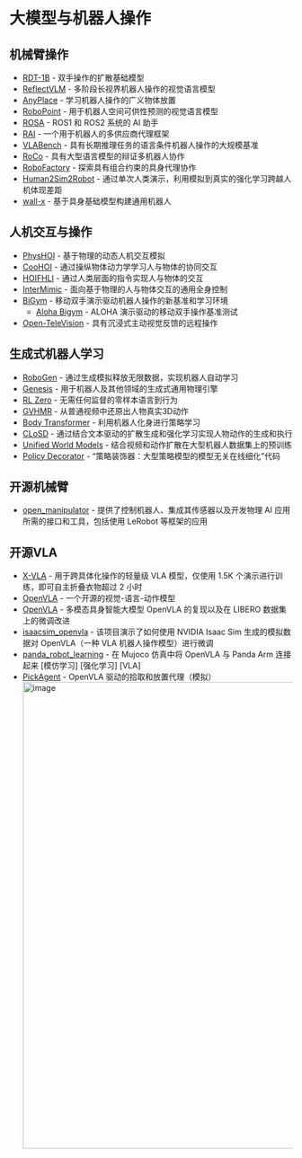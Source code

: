 # 大模型与机器人操作

## 机械臂操作

- [RDT-1B](https://rdt-robotics.github.io/rdt-robotics/) - 双手操作的扩散基础模型
- [ReflectVLM](https://github.com/yunhaif/reflect-vlm) - 多阶段长视界机器人操作的视觉语言模型
- [AnyPlace](https://any-place.github.io/) - 学习机器人操作的广义物体放置
- [RoboPoint](https://robo-point.github.io/) - 用于机器人空间可供性预测的视觉语言模型
- [ROSA](https://github.com/nasa-jpl/rosa) - ROS1 和 ROS2 系统的 AI 助手
- [RAI](https://github.com/RobotecAI/rai) - 一个用于机器人的多供应商代理框架
- [VLABench](https://github.com/OpenMOSS/VLABench) - 具有长期推理任务的语言条件机器人操作的大规模基准
- [RoCo](https://github.com/MandiZhao/robot-collab.git) - 具有大型语言模型的辩证多机器人协作
- [RoboFactory](https://iranqin.github.io/robofactory/) - 探索具有组合约束的具身代理协作
- [Human2Sim2Robot](https://github.com/tylerlum/human2sim2robot.git) - 通过单次人类演示，利用模拟到真实的强化学习跨越人机体现差距
- [wall-x](https://github.com/X-Square-Robot/wall-x.git) - 基于具身基础模型构建通用机器人

## 人机交互与操作

- [PhysHOI](https://github.com/wyhuai/PhysHOI) - 基于物理的动态人机交互模拟
- [CooHOI](https://github.com/Winston-Gu/CooHOI) - 通过操纵物体动力学学习人与物体的协同交互
- [HOIFHLI](https://hoifhli.github.io/) - 通过人类层面的指令实现人与物体的交互
- [InterMimic](https://sirui-xu.github.io/InterMimic/) - 面向基于物理的人与物体交互的通用全身控制
- [BiGym](https://github.com/chernyadev/bigym) - 移动双手演示驱动机器人操作的新基准和学习环境
  - [Aloha Bigym](https://github.com/AlmondGod/aloha-bigym.git) - ALOHA 演示驱动的移动双手操作基准测试
- [Open-TeleVision](https://github.com/OpenTeleVision/TeleVision) - 具有沉浸式主动视觉反馈的远程操作

## 生成式机器人学习

- [RoboGen](https://github.com/Genesis-Embodied-AI/RoboGen) - 通过生成模拟释放无限数据，实现机器人自动学习
- [Genesis](https://genesis-embodied-ai.github.io/) - 用于机器人及其他领域的生成式通用物理引擎
- [RL Zero](https://hari-sikchi.github.io/rlzero/) - 无需任何监督的零样本语言到行为
- [GVHMR](https://github.com/zju3dv/GVHMR) - 从普通视频中还原出人物真实3D动作
- [Body Transformer](https://github.com/carlosferrazza/BodyTransformer) - 利用机器人化身进行策略学习
- [CLoSD](https://github.com/GuyTevet/CLoSD) - 通过结合文本驱动的扩散生成和强化学习实现人物动作的生成和执行
- [Unified World Models](https://weirdlabuw.github.io/uwm/) - 结合视频和动作扩散在大型机器人数据集上的预训练
- [Policy Decorator](https://github.com/tongzhoumu/policy_decorator.git) - “策略装饰器：大型策略模型的模型无关在线细化”代码

## 开源机械臂

- [open_manipulator](https://github.com/ROBOTIS-GIT/open_manipulator.git) -  提供了控制机器人、集成其传感器以及开发物理 AI 应用所需的接口和工具，包括使用 LeRobot 等框架的应用

## 开源VLA

- [X-VLA](https://thu-air-dream.github.io/X-VLA/) - 用于跨具体化操作的轻量级 VLA 模型，仅使用 1.5K 个演示进行训练，即可自主折叠衣物超过 2 小时
- [OpenVLA](https://openvla.github.io/) - 一个开源的视觉-语言-动作模型
- [OpenVLA](https://github.com/junnannie/OpenVLA.git) - 多模态具身智能大模型 OpenVLA 的复现以及在 LIBERO 数据集上的微调改进
- [isaacsim_openvla](https://github.com/RiccardoBianco/isaacsim_openvla.git) - 该项目演示了如何使用 NVIDIA Isaac Sim 生成的模拟数据对 OpenVLA（一种 VLA 机器人操作模型）进行微调
- [panda_robot_learning](https://github.com/Prithvijai/panda_robot_learning.git) - 在 Mujoco 仿真中将 OpenVLA 与 Panda Arm 连接起来 [模仿学习] [强化学习] [VLA]
- [PickAgent](https://github.com/miladfa7/PickAgent.git) - OpenVLA 驱动的拾取和放置代理（模拟）
  <img width="1528" height="831" alt="image" src="https://github.com/user-attachments/assets/341511ff-e55d-462e-bd37-45429db15bac" />


